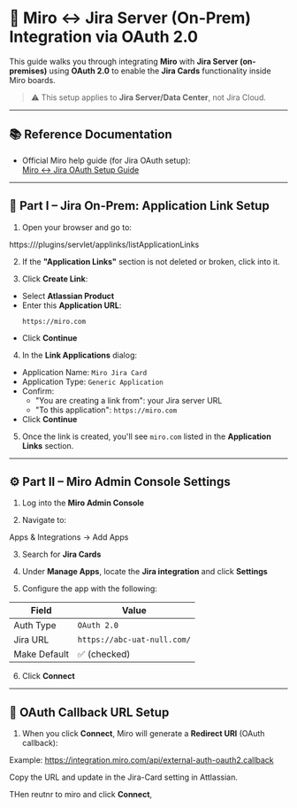 # 🔄 Miro ↔ Jira Server (On-Prem) Integration via OAuth 2.0

This guide walks you through integrating **Miro** with **Jira Server (on-premises)** using **OAuth 2.0** to enable the **Jira Cards** functionality inside Miro boards.

> ⚠️ This setup applies to **Jira Server/Data Center**, not Jira Cloud.

---

## 📚 Reference Documentation

- Official Miro help guide (for Jira OAuth setup):  
  [Miro ↔ Jira OAuth Setup Guide](https://help.miro.com/hc/en-us/articles/27689156602514-Connect-to-Jira-using-OAuth-1-0-Updated)

---

## 🔧 Part I – Jira On-Prem: Application Link Setup

1. Open your browser and go to:

https://<your-jira-server>/plugins/servlet/applinks/listApplicationLinks



2. If the **"Application Links"** section is not deleted or broken, click into it.

3. Click **Create Link**:
- Select **Atlassian Product**
- Enter this **Application URL**:  
  ```
  https://miro.com
  ```
- Click **Continue**

4. In the **Link Applications** dialog:
- Application Name: `Miro Jira Card`
- Application Type: `Generic Application`
- Confirm:
  - "You are creating a link from": your Jira server URL
  - "To this application": `https://miro.com`
- Click **Continue**

5. Once the link is created, you'll see `miro.com` listed in the **Application Links** section.

---

## ⚙️ Part II – Miro Admin Console Settings

1. Log into the **Miro Admin Console**

2. Navigate to:



Apps & Integrations → Add Apps



3. Search for **Jira Cards**

4. Under **Manage Apps**, locate the **Jira integration** and click **Settings**

5. Configure the app with the following:

| Field         | Value                        |
|---------------|------------------------------|
| Auth Type     | `OAuth 2.0`                  |
| Jira URL      | `https://abc-uat-null.com/`  |
| Make Default  | ✅ (checked)                 |

6. Click **Connect**

---

## 🔁 OAuth Callback URL Setup

1. When you click **Connect**, Miro will generate a **Redirect URI** (OAuth callback):

Example: 
https://integration.miro.com/api/external-auth-oauth2.callback

Copy the URL and update in the Jira-Card setting in Attlassian. 

THen reutnr to miro and  click **Connect**, 


